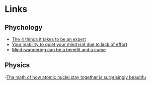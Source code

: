 # Links

## Phychology

- [The 4 things it takes to be an expert](https://www.youtube.com/watch?v=5eW6Eagr9XA)
- [Your inability to quiet your mind isnt due to lack of effort](https://www.fastcompany.com/90777147/your-inability-to-quiet-your-mind-isnt-due-to-lack-of-effort-its-the-wrong-goal?utm_source=pocket-newtab-global-en-GB)
- [Mind-wandering can be a benefit and a curse](https://www.inverse.com/science/science-distracted-thinking?utm_source=pocket-newtab-global-en-GB)

## Physics

-[The math of how atomic nuclei stay together is surprisingly beautifu](https://www.youtube.com/watch?v=FL3ImtGcHqQ)
